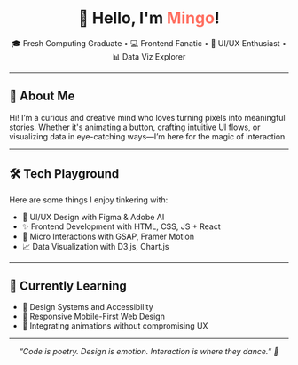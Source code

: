 <h1 align="center">👋 Hello, I'm <span style="color:#FF6F61">Mingo</span>!</h1>

<p align="center">🎓 Fresh Computing Graduate • 💻 Frontend Fanatic • 🎨 UI/UX Enthusiast • 📊 Data Viz Explorer</p>

---

## 🚀 About Me

Hi! I’m a curious and creative mind who loves turning pixels into meaningful stories. 
Whether it's animating a button, crafting intuitive UI flows, or visualizing data in eye-catching ways—I’m here for the magic of interaction.

---

## 🛠️ Tech Playground

Here are some things I enjoy tinkering with:

- 🎨 UI/UX Design with Figma & Adobe AI  
- ✨ Frontend Development with HTML, CSS, JS + React  
- 🔄 Micro Interactions with GSAP, Framer Motion  
- 📈 Data Visualization with D3.js, Chart.js

---

## 🌱 Currently Learning

- 🧠 Design Systems and Accessibility  
- 📱 Responsive Mobile-First Web Design  
- 🧩 Integrating animations without compromising UX

---


<p align="center"><i>“Code is poetry. Design is emotion. Interaction is where they dance.” 💃</i></p>
